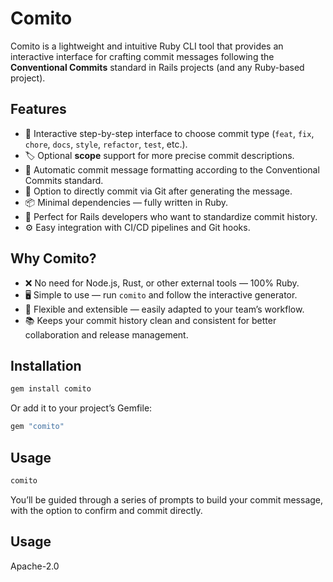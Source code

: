# Comito

Comito is a lightweight and intuitive Ruby CLI tool that provides an interactive interface for crafting commit messages following the **Conventional Commits** standard in Rails projects (and any Ruby-based project).

## Features 

- 🚀 Interactive step-by-step interface to choose commit type (`feat`, `fix`, `chore`, `docs`, `style`, `refactor`, `test`, etc.).
- 🏷️ Optional **scope** support for more precise commit descriptions.
- 📝 Automatic commit message formatting according to the Conventional Commits standard.
- 🔧 Option to directly commit via Git after generating the message.
- 📦 Minimal dependencies — fully written in Ruby.
- 🎯 Perfect for Rails developers who want to standardize commit history.
- ⚙️ Easy integration with CI/CD pipelines and Git hooks.

## Why Comito?

- ❌ No need for Node.js, Rust, or other external tools — 100% Ruby.
- 🖥️ Simple to use — run `comito` and follow the interactive generator.
- 🔄 Flexible and extensible — easily adapted to your team’s workflow.
- 📚 Keeps your commit history clean and consistent for better collaboration and release management.

## Installation

```bash
gem install comito
```

Or add it to your project’s Gemfile:

```bash
gem "comito"
```

## Usage

```bash
comito
```

You’ll be guided through a series of prompts to build your commit message, with the option to confirm and commit directly.

## Usage

Apache-2.0
